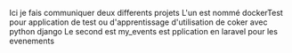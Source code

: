 Ici je fais communiquer deux differents projets
L'un est nommé dockerTest pour application de test ou d'apprentissage d'utilisation de coker avec python django
Le second est my_events est pplication en laravel pour les evenements
